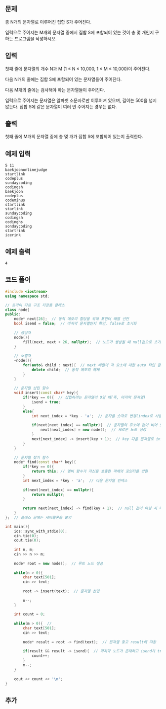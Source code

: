 ## 문제 
총 N개의 문자열로 이루어진 집합 S가 주어진다.

입력으로 주어지는 M개의 문자열 중에서 집합 S에 포함되어 있는 것이 총 몇 개인지 구하는 프로그램을 작성하시오.
## 입력
첫째 줄에 문자열의 개수 N과 M (1 ≤ N ≤ 10,000, 1 ≤ M ≤ 10,000)이 주어진다. 

다음 N개의 줄에는 집합 S에 포함되어 있는 문자열들이 주어진다.

다음 M개의 줄에는 검사해야 하는 문자열들이 주어진다.

입력으로 주어지는 문자열은 알파벳 소문자로만 이루어져 있으며, 길이는 500을 넘지 않는다. 집합 S에 같은 문자열이 여러 번 주어지는 경우는 없다.
## 출력
첫째 줄에 M개의 문자열 중에 총 몇 개가 집합 S에 포함되어 있는지 출력한다.


## 예제 입력 
```
5 11
baekjoononlinejudge
startlink
codeplus
sundaycoding
codingsh
baekjoon
codeplus
codeminus
startlink
starlink
sundaycoding
codingsh
codinghs
sondaycoding
startrink
icerink
```

## 예제 출력  
```
4
```
## 코드 풀이
```c++
#include <iostream>
using namespace std;

// 트라이 자료 구조 저장용 클래스
class node{
public:
    node* next[26];  // 동적 메모리 할당을 위해 포인터 배열 선언
    bool isend = false;  // 마지막 문자열인지 확인, false로 초기화
    
    // 생성자
    node(){
        fill(next, next + 26, nullptr);  // 노드가 생성될 때 null값으로 초기화  
    }
    
    // 소멸자
    ~node(){
        for(auto& child : next){  // next 배열의 각 요소에 대한 auto 타입 참조 child 생성
            delete child;  // 동적 메모리 해제
        }
    }
    
    // 문자열 삽입 함수
    void insert(const char* key){
        if(*key == 0){  // 삽입하려는 문자열이 0일 때(즉, 마지막 문자열)
            isend = true;
        }
        else{
            int next_index = *key - 'a';  // 문자를 숫자로 변경(index로 사용하기 위해)
            
            if(next[next_index] == nullptr){  // 문자열의 주소에 값이 비어 있다면
                next[next_index] = new node();  // 새로운 노드 생성
            }
            next[next_index] -> insert(key + 1);  // key 다음 문자열로 insert 호출
        }
    }
    
    // 문자열 찾기 함수
    node* find(const char* key){
        if(*key == 0){
            return this; // 멤버 함수가 자신을 호출한 객체의 포인터를 반환
        }
        int next_index = *key - 'a';  // 다음 문자열 인덱스
        
        if(next[next_index] == nullptr){
            return nullptr;
        }
        
        return next[next_index] -> find(key + 1);  // null 값이 아닐 시 다음 문자열 탐색
    }
};  // 클래스 끝에는 세미콜론을 붙임

int main(){
    ios::sync_with_stdio(0);
    cin.tie(0);
    cout.tie(0);
    
    int n, m;
    cin >> n >> m;
    
    node* root = new node();  // 루트 노드 생성
    
    while(n > 0){
        char text[501]; 
        cin >> text;
        
        root -> insert(text);  // 문자열 삽입
        
        n--;
    }
    
    int count = 0;
    
    while(m > 0){  // 
        char text[501]; 
        cin >> text;
        
        node* result = root -> find(text);  // 문자열 찾고 result에 저장
        
        if(result && result -> isend){  // 마지막 노드가 존재하고 isend가 true 일 시 
            count++; 
        }
        m--;
    }
    
    cout << count << '\n';
}

```
## 추가
